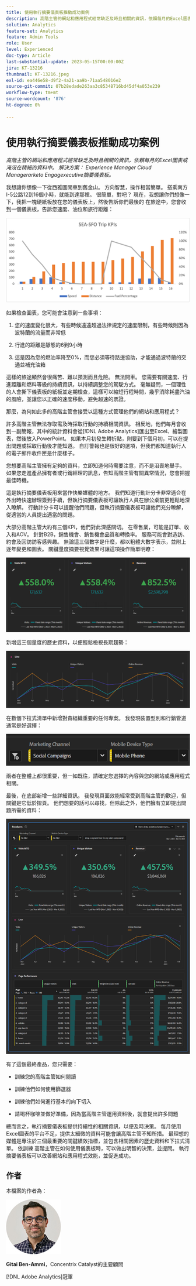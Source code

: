 ```yaml
---
title: 使用執行摘要儀表板推動成功案例
description: 高階主管的網站和應用程式經常缺乏及時且相關的資訊，依賴每月的Excel圖表或淹沒在精細的資料中。 解決方案 — 執行摘要儀表板。
solution: Analytics
feature-set: Analytics
feature: Admin Tools
role: User
level: Experienced
doc-type: Article
last-substantial-update: 2023-05-15T00:00:00Z
jira: KT-13216
thumbnail: KT-13216.jpeg
exl-id: ea446e58-d9f2-4a21-aa9b-71aa548016e2
source-git-commit: 07b28edade263aa3c85348716bd45df4a053e239
workflow-type: tm+mt
source-wordcount: '876'
ht-degree: 0%

---
```


# 使用執行摘要儀表板推動成功案例

_高階主管的網站和應用程式經常缺乏及時且相關的資訊，依賴每月的Excel圖表或淹沒在精細的資料中。 解決方案： Experience Manager Cloud Managerarketo Engagexecutive摘要儀表板。_

我想讓你想像一下從西雅圖開車到舊金山。 方向智慧，操作相當簡單。 搭乘南方I-5公路12到16個小時，就能到達那裡。 很簡單，對吧？ 現在，我想讓你們想像一下，我把一塊硬紙板放在您的儀表板上，然後告訴你們最後的
在旅途中，您會收到一個儀表板，告訴您速度、油位和旅行距離：

![橫條圖.png](assets/bar-graph.png)

如果檢查圖表，您可能會注意到一些事項：

1. 您的速度變化很大，有些時候遠遠超過法律規定的速度限制，有些時候則因為波特蘭的流量而非常低

1. 行進的距離是靜態的6到9小時

1. 這是因為您的燃油率降至0%，而您必須等待路邊協助，才能通過波特蘭的交通並補充油箱

這樣的旅途顯然會很痛苦、難以預測而且危險。 無法開車。 您需要有關速度、行進距離和燃料等級的持續資訊，以持續調整您的駕駛方式。 毫無疑問，一個理性的人會撕下儀表板的紙板並定期檢查，這樣可以縮短行程時間，幾乎消除耗盡汽油的風險，並讓您以正確的速度移動，避免超速的票證。

那麼，為何如此多的高階主管會接受以這種方式管理他們的網站和應用程式？

許多高階主管無法存取需及時採取行動的持續相關資訊。 相反地，他們每月會收到一副簡報，其中的統計資料會從[!DNL Adobe Analytics]匯出至Excel、繪製圖表，然後放入PowerPoint。 如果本月初發生轉折點，則要到下個月初，可以在提出問題或採取行動後才能知道。 自訂警報也是很好的選項，但我們都知道執行人的電子郵件收件匣是什麼樣子。

您想要高階主管擁有足夠的資料，立即知道何時需要注意，而不是沮喪地舉手。 如果您走進產品擁有者或行銷經理的訊息，告知高階主管有關異常情況，您會把握最佳時機。

這是執行摘要儀表板用來當作快樂媒體的地方。 我們知道行動計分卡非常適合在外出時快速辦理簽到手續，但執行摘要儀表板可讓執行人員在辦公桌前更輕鬆地深入瞭解。 行動計分卡可以提醒他們問題，但執行摘要儀表板可讓他們充分瞭解，從適當的人員提出適當的問題。

大部分高階主管大約有三個KPI，他們對此深感關切。 在零售業，可能是訂單、收入和AOV。 針對B2B，銷售機會、銷售機會品質和轉換率。 服務可能會對造訪、約會及回訪訪客感興趣。 無論這三個數字是什麼，都以粗體大數字表示，並附上逐年變更和圖表。 關鍵量度摘要視覺效果可讓這項操作簡單明瞭：

![放大面板](assets/zoom-in-panel.png)

新增這三個量度的歷史資料，以便輕鬆檢視長期趨勢：

![折線圖.png](assets/line-graph.png)

在數個下拉式清單中新增對貴組織重要的任何專案。 我發現裝置型別和行銷管道通常是好選擇：

![社交[!DNL Campaign]s.png](assets/social-campaigns.png)

兩者在整體上都很重要，但一如既往，請確定您選擇的內容與您的網站或應用程式相關。

最後，在底部新增一些詳細資訊。 我發現頁面效能經常受到高階主管的歡迎，但關鍵是它低於摺頁。 他們想要的話可以尋找，但除此之外，他們擁有立即提出問題所需的資料：

![大型儀表板.png](assets/large-dashboard.png)

有了這個最終產品，您只需要：

- 訓練您的高階主管如何閱讀

- 訓練他們如何使用篩選器

- 訓練他們如何進行基本的向下切入

- 請喝杯咖啡並做好準備，因為當高階主管運用資料後，就會提出許多問題

總而言之，執行摘要儀表板提供持續性的相關資訊，以便及時決策。 每月使用Excel圖表的平台不足，提供太細微的資料可能會讓高階主管不知所措。 最理想的媒體是專注於三個最重要的關鍵績效指標，並包含相關因素的歷史資料和下拉式清單。 依訓練
高階主管在如何使用儀表板時，可以做出明智的決策，並提問。 執行摘要儀表板可以改善網站和應用程式效能，並促進成功。

## 作者

本檔案的作者為：

![吉泰本安美](assets/gitai-headshot-150.jpg)

**Gitai Ben-Ammi**，Concentrix Catalyst的主要顧問

[!DNL Adobe Analytics]冠軍

